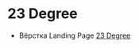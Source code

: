# 23 Degree
- Вёрстка Landing Page [23 Degree](https://dmitriywolf.github.io/works/23Degree/index.html)
